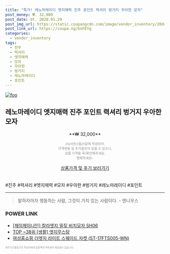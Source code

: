 ```yaml
--- 
title: "특가! 레노마레이디 엣지매력 진주 포인트 력셔리 벙거지 우아한 모자" 
post_money: ₩. 32,000 
post_date: dt. 2020.01.29 
post_img_url: https://static.coupangcdn.com/image/vendor_inventory/20da/444e7d6de228c5e7bda8f80aec8d2813160fe5347e509da290787d62157e.jpg 
post_link_url: https://coupa.ng/bnFEYg 
categories: 
  - vendor_inventory 
tags: 
  - 진주 
  - 력셔리 
  - 엣지매력 
  - 모자 
  - 우아한 
  - 벙거지 
  - 레노마레이디 
  - 포인트 
--- 
```

[![foo](https://static.coupangcdn.com/image/vendor_inventory/20da/444e7d6de228c5e7bda8f80aec8d2813160fe5347e509da290787d62157e.jpg)](https://coupa.ng/bnFEYg) 

## 레노마레이디 엣지매력 진주 포인트 력셔리 벙거지 우아한 모자 
<p style="text-align: center;">**₩ 32,000**</p> 
<p style="text-align: center;"><span style="color: #898c8f; font-family: Georgia,Times,serif; font-size: 0.75em;">2020년01월29일에 작성되어, <br>가격변동 및 추가할인이 있을 수 있으니,<br> 상품 가격을 꼭!확인해주세요.<br>행복하세요~</span> 
</p>	 
<div markdown="0" style="text-align: center;"><a href="https://coupa.ng/bnFEYg" class="btn btn--success">상품가격 및 후기 보러가기</a></div> 
<br><br> 
  #진주 #력셔리 #엣지매력 #모자 #우아한 #벙거지 #레노마레이디 #포인트 
<hr> 

> 말하자마자 행동하는 사람, 그것이 가치 있는 사람이다. - 엔니우스 


### POWER LINK

* <a href="https://blog.naver.com/fasyy4321/221788924045" target="_blank">[제이제이나인] 칼라엣지 밀짚 비치모자 SH06</a>
* <a href="https://blog.naver.com/fasyy4321/221783980803" target="_blank"> TOP ~38위 [생활] 엣지무스탕</a>
* <a href="https://blog.naver.com/sakai111/221784342986" target="_blank">여성홈쇼핑 더엣지 라이트 스웨이드 자켓 (ST-17FTS005-WN)</a>

<span style="color: #898c8f; font-family: Georgia,Times,serif; font-size: 0.55em;">파트너스활동으로 작성자에게 일정액의 커미션이 제공될수 있습니다.</span> 
